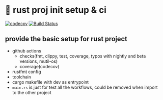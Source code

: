 # 🦀 rust proj init setup & ci

[![codecov](https://codecov.io/gh/ben1009/init-conf/branch/master/graph/badge.svg)](https://codecov.io/gh/ben1009/init-conf)
[![Build Status](https://github.com/ben1009/init-conf/workflows/check/badge.svg)](https://github.com/ben1009/init-conf/actions?query=workflow:check)

## provide the basic setup for rust project

- github actions
  - checks(fmt, clippy, test, coverage, typos with nightly and beta versions, mutil-os)
  - coverage(codecov)
- rustfmt config
- toolchain
- cargo makefile with dev as entrypoint
- `main.rs` is just for test all the workflows, could be removed when import to the other project
